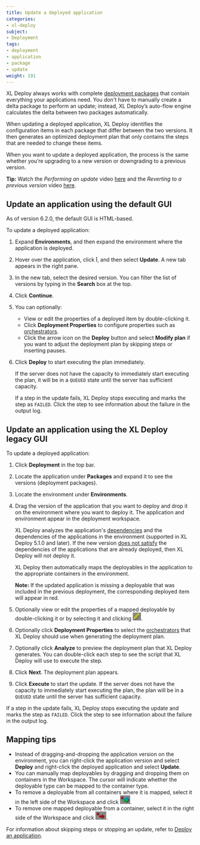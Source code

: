```yaml
---
title: Update a deployed application
categories:
- xl-deploy
subject:
- Deployment
tags:
- deployment
- application
- package
- update
weight: 191
---
```


XL Deploy always works with complete [deployment packages](/xl-deploy/concept/preparing-your-application-for-xl-deploy.html#whats-in-an-application-deployment-package) that contain everything your applications need. You don't have to manually create a delta package to perform an update; instead, XL Deploy’s auto-flow engine calculates the delta between two packages automatically.

When updating a deployed application, XL Deploy identifies the configuration items in each package that differ between the two versions. It then generates an optimized deployment plan that only contains the steps that are needed to change these items.

When you want to update a deployed application, the process is the same whether you’re upgrading to a new version or downgrading to a previous version.

**Tip:** Watch the *Performing an update* video [here](https://www.youtube.com/watch?v=S8HuaxCJA00&list=PLIIv46GEoJ7ZvQd4BbzdMLaH0tc-gYyA1&index=6) and the *Reverting to a previous version* video [here](https://www.youtube.com/watch?v=zfmu75XocCg&list=PLIIv46GEoJ7ZvQd4BbzdMLaH0tc-gYyA1&index=7).

## Update an application using the default GUI

As of version 6.2.0, the default GUI is HTML-based.

To update a deployed application:

1. Expand **Environments**, and then expand the environment where the application is deployed.
1. Hover over the application, click ![Explorer action menu](/images/menu_three_dots.png), and then select **Update**. A new tab appears in the right pane.
1. In the new tab, select the desired version. You can filter the list of versions by typing in the **Search** box at the top.
1. Click **Continue**.
1. You can optionally:

    * View or edit the properties of a deployed item by double-clicking it.
    * Click **Deployment Properties** to configure properties such as [orchestrators](/xl-deploy/concept/understanding-orchestrators.html).
    * Click the arrow icon on the **Deploy** button and select **Modify plan** if you want to adjust the deployment plan by skipping steps or inserting pauses.

1. Click **Deploy** to start executing the plan immediately.

    If the server does not have the capacity to immediately start executing the plan, it will be in a `QUEUED` state until the server has sufficient capacity.

    If a step in the update fails, XL Deploy stops executing and marks the step as `FAILED`. Click the step to see information about the failure in the output log.

## Update an application using the XL Deploy legacy GUI

To update a deployed application:

1. Click **Deployment** in the top bar.
1. Locate the application under **Packages** and expand it to see the versions (deployment packages).
1. Locate the environment under **Environments**.
1. Drag the version of the application that you want to deploy and drop it on the environment where you want to deploy it. The application and environment appear in the deployment workspace.

    XL Deploy analyzes the application's [dependencies](/xl-deploy/concept/application-dependencies-in-xl-deploy.html) and the dependencies of the applications in the environment (supported in XL Deploy 5.1.0 and later). If the new version [does not satisfy](/xl-deploy/concept/how-xl-deploy-checks-application-dependencies.html) the dependencies of the applications that are already deployed, then XL Deploy will not deploy it.

    XL Deploy then automatically maps the deployables in the application to the appropriate containers in the environment.

    **Note:** If the updated application is missing a deployable that was included in the previous deployment, the corresponding deployed item will appear in red.

1. Optionally view or edit the properties of a mapped deployable by double-clicking it or by selecting it and clicking ![Edit deployed](/images/button_edit_deployed.png).
1. Optionally click **Deployment Properties** to select the [orchestrators](/xl-deploy/concept/understanding-orchestrators.html) that XL Deploy should use when generating the deployment plan.
1. Optionally click **Analyze** to preview the deployment plan that XL Deploy generates. You can double-click each step to see the script that XL Deploy will use to execute the step.
1. Click **Next**. The deployment plan appears.
1. Click **Execute** to start the update. If the server does not have the capacity to immediately start executing the plan, the plan will be in a `QUEUED` state until the server has sufficient capacity.

If a step in the update fails, XL Deploy stops executing the update and marks the step as `FAILED`. Click the step to see information about the failure in the output log.

## Mapping tips

* Instead of dragging-and-dropping the application version on the environment, you can right-click the application version and select **Deploy** and right-click the deployed application and select **Update**.
* You can manually map deployables by dragging and dropping them on containers in the Workspace. The cursor will indicate whether the deployable type can be mapped to the container type.
* To remove a deployable from all containers where it is mapped, select it in the left side of the Workspace and click ![Remove deployed from all containers](/images/remove_deployed.png).
* To remove one mapped deployable from a container, select it in the right side of the Workspace and click ![Remove deployed](/images/button_remove_deployed.png).

For information about skipping steps or stopping an update, refer to [Deploy an application](/xl-deploy/how-to/deploy-an-application.html).
